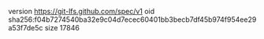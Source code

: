 version https://git-lfs.github.com/spec/v1
oid sha256:f04b7274540ba32e9c04d7ecec60401bb3becb7df45b974f954ee29a53f7de5c
size 17846
